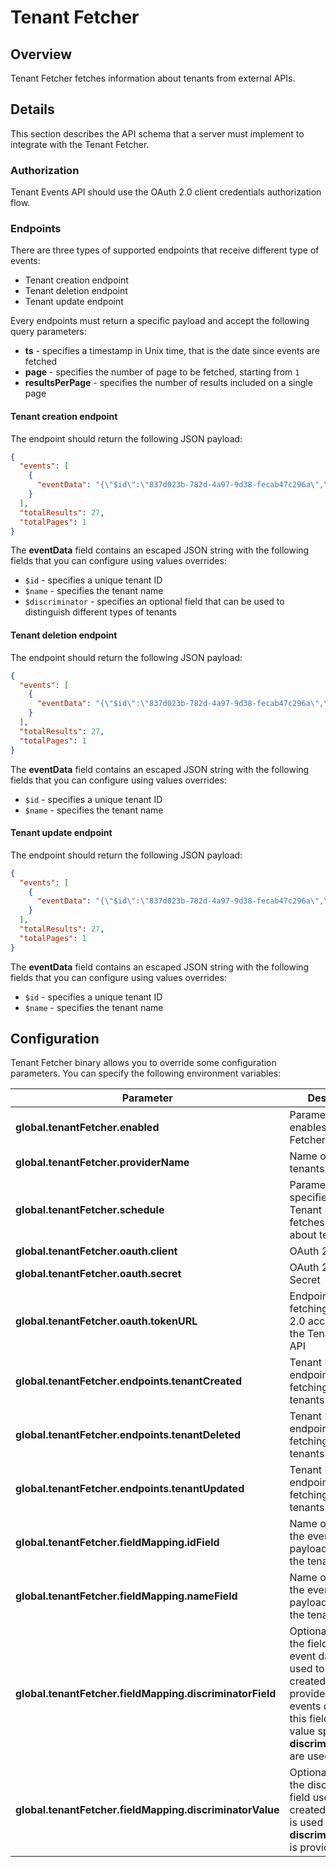 # Tenant Fetcher

## Overview

Tenant Fetcher fetches information about tenants from external APIs.

## Details

This section describes the API schema that a server must implement to integrate with the Tenant Fetcher.

### Authorization

Tenant Events API should use the OAuth 2.0 client credentials authorization flow.

### Endpoints

There are three types of supported endpoints that receive different type of events:
- Tenant creation endpoint
- Tenant deletion endpoint
- Tenant update endpoint

Every endpoints must return a specific payload and accept the following query parameters:
- **ts** - specifies a timestamp in Unix time, that is the date since events are fetched
- **page** - specifies the number of page to be fetched, starting from `1`
- **resultsPerPage** - specifies the number of results included on a single page

#### Tenant creation endpoint

The endpoint should return the following JSON payload:
```json
{
  "events": [
    {
      "eventData": "{\"$id\":\"837d023b-782d-4a97-9d38-fecab47c296a\",\"$name\":\"Tenant 1\",\"$discriminator\":\"default\"}"
    }
  ],
  "totalResults": 27,
  "totalPages": 1
}
```

The **eventData** field contains an escaped JSON string with the following fields that you can configure using values overrides:
- `$id` - specifies a unique tenant ID
- `$name` - specifies the tenant name
- `$discriminator` - specifies an optional field that can be used to distinguish different types of tenants

#### Tenant deletion endpoint

The endpoint should return the following JSON payload:
```json
{
  "events": [
    {
      "eventData": "{\"$id\":\"837d023b-782d-4a97-9d38-fecab47c296a\",\"$name\":\"Tenant 1\"}"
    }
  ],
  "totalResults": 27,
  "totalPages": 1
}
```

The **eventData** field contains an escaped JSON string with the following fields that you can configure using values overrides:
- `$id` - specifies a unique tenant ID
- `$name` - specifies the tenant name

#### Tenant update endpoint

The endpoint should return the following JSON payload:
```json
{
  "events": [
    {
      "eventData": "{\"$id\":\"837d023b-782d-4a97-9d38-fecab47c296a\",\"$name\":\"Tenant 1\"}"
    }
  ],
  "totalResults": 27,
  "totalPages": 1
}
```

The **eventData** field contains an escaped JSON string with the following fields that you can configure using values overrides:
- `$id` - specifies a unique tenant ID
- `$name` - specifies the tenant name

## Configuration

Tenant Fetcher binary allows you to override some configuration parameters. You can specify the following environment variables:

| Parameter | Description |  Default value |
|-----------|-------------|---------------|
| **global.tenantFetcher.enabled** | Parameter that enables the Tenant Fetcher CronJob | `false` |
| **global.tenantFetcher.providerName** | Name of the tenants provider | `"compass"` |
| **global.tenantFetcher.schedule** | Parameter that specifies how often Tenant Fetcher fetches information about tenants | `"*/5 * * * *"` |
| **global.tenantFetcher.oauth.client** | OAuth 2.0 client ID | None |
| **global.tenantFetcher.oauth.secret** | OAuth 2.0 client Secret | None |
| **global.tenantFetcher.oauth.tokenURL** | Endpoint for fetching an OAuth 2.0 access token to the Tenant Events API | None |
| **global.tenantFetcher.endpoints.tenantCreated** | Tenant Events API endpoint for fetching created tenants | `"127.0.0.1/events?type=created"` |
| **global.tenantFetcher.endpoints.tenantDeleted** | Tenant Events API endpoint for fetching deleted tenants | `"127.0.0.1/events?type=deleted"` |
| **global.tenantFetcher.endpoints.tenantUpdated** | Tenant Events API endpoint for fetching updated tenants | `"127.0.0.1/events?type=updated"` |
| **global.tenantFetcher.fieldMapping.idField** | Name of the field in the event data payload containing the tenant name | `"id"` |
| **global.tenantFetcher.fieldMapping.nameField** | Name of the field in the event data payload containing the tenant ID | `"name"` |
| **global.tenantFetcher.fieldMapping.discriminatorField** | Optional name of the field in the event data payload used to filter created tenants. If provided, only the events containing this field with the value specified in **discriminatorValue** are used. | None |
| **global.tenantFetcher.fieldMapping.discriminatorValue** | Optional value of the discriminator field used to filter  created tenants. It is used only if **discriminatorField** is provided. | None |
